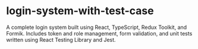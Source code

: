# login-system-with-test-case
A complete login system built using React, TypeScript, Redux Toolkit, and Formik. Includes token and role management, form validation, and unit tests written using React Testing Library and Jest.
